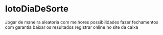 # lotoDiaDeSorte
 Jogar de maneira aleatoria com melhores possibilidades
 fazer fechamentos com garantia
 baixar os resultados
 registrar online no site da caixa

